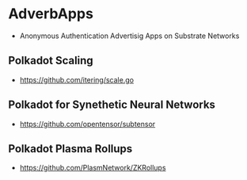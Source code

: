 # AdverbApps
- Anonymous Authentication Advertisig Apps on Substrate Networks

## Polkadot Scaling 
- https://github.com/itering/scale.go

## Polkadot for Synethetic Neural Networks
- https://github.com/opentensor/subtensor

## Polkadot Plasma Rollups
- https://github.com/PlasmNetwork/ZKRollups
